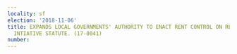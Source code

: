 ```yaml
---
locality: sf
election: '2018-11-06'
title: EXPANDS LOCAL GOVERNMENTS' AUTHORITY TO ENACT RENT CONTROL ON RESIDENTIAL PROPERTY.
  INTIATIVE STATUTE. (17-0041)
number: 
---
```



